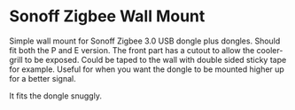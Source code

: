 # Sonoff Zigbee Wall Mount

Simple wall mount for Sonoff Zigbee 3.0 USB dongle plus dongles. Should fit both the P and E version. The front part has a cutout to allow the cooler-grill to be exposed. Could be taped to the wall with double sided sticky tape for example. Useful for when you want the dongle to be mounted higher up for a better signal.

It fits the dongle snuggly.